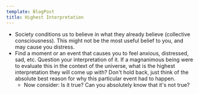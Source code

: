 ```yaml
---
template: BlogPost
title: Highest Interpretation
---
```


- Society conditions us to believe in what they already believe (collective consciousness). This might not be the most useful belief to you, and may cause you distress.
- Find a moment or an event that causes you to feel anxious, distressed, sad, etc. Question your interpretation of it. If a magnanimous being were to evaluate this in the context of the universe, what is the highest interpretation they will come up with? Don't hold back, just think of the absolute best reason for why this particular event had to happen.
  - Now consider: Is it true? Can you absolutely know that it's not true?
